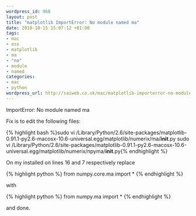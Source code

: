 ```yaml
--- 
wordpress_id: 968
layout: post
title: "matplotlib ImportError: No module named ma"
date: 2010-10-15 15:07:12 +01:00
tags: 
- mac
- osx
- matplotlib
- ma
- "no"
- module
- named
categories: 
- mac
- python
wordpress_url: http://saiweb.co.uk/mac/matplotlib-importerror-no-module-named-ma
---
```

ImportError: No module named ma

Fix is to edit the following files:

{% highlight bash %}sudo vi /Library/Python/2.6/site-packages/matplotlib-0.91.1-py2.6-macosx-10.6-universal.egg/matplotlib/numerix/ma/__init__.py
sudo vi /Library/Python/2.6/site-packages/matplotlib-0.91.1-py2.6-macosx-10.6-universal.egg/matplotlib/numerix/npyma/__init__.py{% endhighlight %}

On my installed on lines 16 and 7 respectively replace


{% highlight python %}
from numpy.core.ma import *
{% endhighlight %}

with

{% highlight python %}
from numpy.ma import *
{% endhighlight %}

and done.
